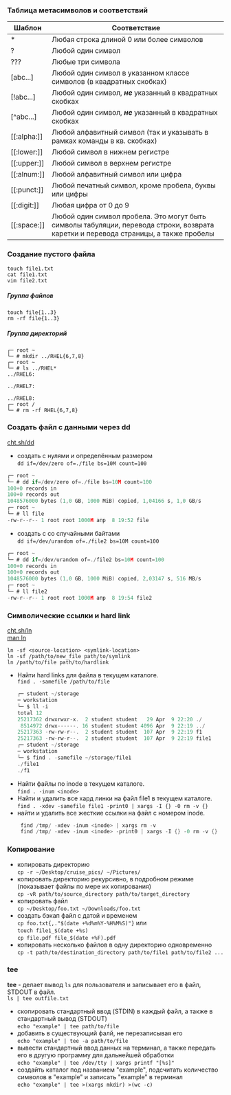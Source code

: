 ### Таблица метасимволов и соответствий
| Шаблон         | Соответствие                                                                     |
|----------------|----------------------------------------------------------------------------------|
|       *        |  Любая строка длиной 0 или более символов                                        |
|       ?        |  Любой один символ                                                               |
|       ???      |  Любые три символа                                                               |
|   [abc...]     |  Любой один символ в указанном классе символов (в квадратных скобках)            |
|   [!abc...]    |  Любой один символ, ***не*** указанный в квадратных скобках                      |
|   [^abc...]    |  Любой один символ, ***не*** указанный в квадратных скобках                      |
|   [[:alpha:]]  |  Любой алфавитный символ (так и указывать в рамках команды  в кв. скобках)       |
|  [[:lower:]]   |  Любой символ в нижнем регистре                                                  |
|  [[:upper:]]   |   Любой символ в верхнем регистре                                                |
|  [[:alnum:]]   |  Любой алфавитный символ или цифра                                               |
|  [[:punct:]]   |  Любой печатный символ, кроме пробела, буквы или цифры                           |
| [[:digit:]]    |  Любая цифра от 0 до 9                                                           |
| [[:space:]]    |  Любой один символ пробела. Это могут быть символы табуляции, перевода строки, возврата каретки и перевода страницы, а также пробелы  |



### Создание пустого файла
`touch file1.txt`
<br/> `cat file1.txt`
<br/> `vim file2.txt`

##### Группа файлов
```
touch file{1..3}
rm -rf file{1..3}
```

##### Группа директорий
```с
┌─ root ~
└─ # mkdir ../RHEL{6,7,8}
┌─ root ~
└─ # ls ../RHEL*
../RHEL6:

../RHEL7:

../RHEL8:
┌─ root /
└─ # rm -rf RHEL{6,7,8}
```

### Создать файл с данными через dd
[cht.sh/dd](https://cheat.sh/dd)
- создать с нулями и определённым размером
  <br/> `dd if=/dev/zero of=./file bs=10M count=100`
```c
┌─ root ~
└─ # dd if=/dev/zero of=./file bs=10M count=100
100+0 records in
100+0 records out
1048576000 bytes (1,0 GB, 1000 MiB) copied, 1,04166 s, 1,0 GB/s
┌─ root ~
└─ # ll file
-rw-r--r-- 1 root root 1000M апр  8 19:52 file
```
- создать с со случайными байтами
  <br/> `dd if=/dev/urandom of=./file2 bs=10M count=100`
```c
┌─ root ~
└─ # dd if=/dev/urandom of=./file2 bs=10M count=100
100+0 records in
100+0 records out
1048576000 bytes (1,0 GB, 1000 MiB) copied, 2,03147 s, 516 MB/s
┌─ root ~
└─ # ll file2
-rw-r--r-- 1 root root 1000M апр  8 19:54 file2
```

### Символические ссылки и hard link
 [cht.sh/ln](https://cheat.sh/ln)
<br/> [man ln](https://manned.org/man/ln)

 `ln -sf <source-location> <symlink-location>`
<br/> `ln -sf /path/to/new_file path/to/symlink`
<br/> `ln /path/to/file path/to/hardlink`

- Найти hard links для файла в текущем каталоге.
  <br/> `find . -samefile /path/to/file`
    ```c
    ┌─ student ~/storage
    ─ workstation
    └─ $ ll -i
    total 12
    25217362 drwxrwxr-x.  2 student student   29 Apr  9 22:20 ./
     8514972 drwx------. 16 student student 4096 Apr  9 22:19 ../
    25217363 -rw-rw-r--.  2 student student  107 Apr  9 22:19 f1
    25217363 -rw-rw-r--.  2 student student  107 Apr  9 22:19 file1
    ┌─ student ~/storage
    ─ workstation
    └─ $ find . -samefile ~/storage/file1
    ./file1
    ./f1
    ```
- Найти файлы по inode в текущем каталоге.
  <br/> `find . -inum <inode>`
- Найти и удалить все хард линки на файл file1 в текущем каталоге.
   <br/> `find . -xdev -samefile file1 -print0 | xargs -I {} -0 rm -v {}`
- найти и удалить все жесткие ссылки на файл с номером inode.
  ```c
   find /tmp/ -xdev -inum <inode> | xargs rm -v
   find /tmp/ -xdev -inum <inode> -print0 | xargs -I {} -0 rm -v {}
  ```

### Копирование
- копировать директорию
  <br/> `cp -r ~/Desktop/cruise_pics/ ~/Pictures/`
- копировать директорию рекурсивно, в подробном режиме (показывает файлы по мере их копирования)
  <br/> `cp -vR path/to/source_directory path/to/target_directory`
- копировать файл
  <br/> `cp ~/Desktop/foo.txt ~/Downloads/foo.txt`
- создать бэкап файл с датой и временем
  <br/> `cp foo.txt{,."$(date +%d%m%Y-%H%M%S)"}` или
  <br/> `touch file1_$(date +%s)`
  <br/> `cp file.pdf file_$(date +%F).pdf`
- копировать несколько файлов в одну директорию одновременно
  <br/> `cp -t path/to/destination_directory path/to/file1 path/to/file2 ...`


### tee
**tee** - делает вывод `ls` для пользователя и записывает его в файл, STDOUT в файл.
<br/> `ls | tee outfile.txt`

- скопировать стандартный ввод (STDIN) в каждый файл, а также в стандартный вывод (STDOUT)
  <br/> `echo "example" | tee path/to/file`
- добавить в существующий фалй, не перезаписывая его
  <br/> `echo "example" | tee -a path/to/file`
- вывести стандартный ввод данных на терминал, а также передать его в другую программу для дальнейшей обработки
  <br/> `echo "example" | tee /dev/tty | xargs printf "[%s]"`
- создайть каталог под названием "example", подсчитать количество символов в "example" и записать "example" в терминал
  <br/> `echo "example" | tee >(xargs mkdir) >(wc -c)`






  
